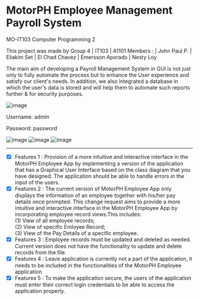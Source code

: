 # MotorPH Employee Management Payroll System

MO-IT103 Computer Programming 2


This project was made by Group 4 | IT103 | A1101 Members : | John Paul P. | Eliakim Set | El Chad Chavez | Emersson Aporado | Nesty Loy

The main aim of developing a Payroll Management System in GUI is not just only to fully automate the process but to enhance the User experience
and satisfy our client's needs. In addition, we also integrated a database in which the user's data is stored and will help them to automate such reports further & for security purposes.

![image](https://github.com/eliakimset/MO-IT103-A1101-CP2-Group-4/assets/161408413/5c6f80b7-2fd8-4938-938b-00868f77a08c)

Username: admin

Password: password

![image](https://github.com/eliakimset/MO-IT103-A1101-CP2-Group-4/assets/161408413/3d6cf382-044d-4273-936c-5afa2313273f)
![image](https://github.com/eliakimset/MO-IT103-A1101-CP2-Group-4/assets/161408413/cf407713-0d34-4a53-ad9f-4565d0c86208)
![image](https://github.com/eliakimset/MO-IT103-A1101-CP2-Group-4/assets/161408413/651f6ec7-5b8c-480e-a378-807204839b3c)

-------------------------------------------------------------------------------------------------------------------------------------------------------------------
- [x] Features 1 : Provision of a more intuitive and interactive interface in the MotorPH Employee App by implementing a version of the application that has a Graphical User Interface based on the class diagram that you have designed. The application should be able to handle errors in the input of the users.
- [x] Features 2 : The current version of MotorPH Employee App only displays the information of an employee together with his/her pay details once prompted. This change request aims to provide a more intuitive and interactive interface in the MotorPH Employee App by incorporating employee record views.This includes:  
(1) View of all employee records;  
(2) View of specific Emloyee Record;  
(3) View of the Pay Details of a specific employee.
- [x] Features 3 : Employee records must be updated and deleted as needed. Current version does not have the functionality to update and delete records from the file.
- [x] Features 4 : Leave application is currently not a part of the application, it needs to be included in the functionalities of the MotorPH Employee application
- [x] Features 5 : To make the application secure, the users of the application must enter their correct login credentials to be able to access the application properly.
